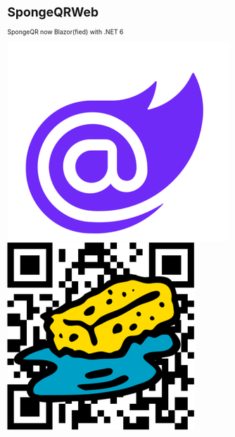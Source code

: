# SpongeQRWeb
SpongeQR now Blazor(fied) with .NET 6

<a href="https://dotnet.microsoft.com/apps/aspnet/web-apps/blazor">
	<img title="Blazor" alt="Alt text" src="/Images/blazor.svg">
</a>

<a href="https://youugotssponged.dev">
	<img title="SpongeQR" alt="Alt text" src="/Images/SpongeQR.png">
</a>